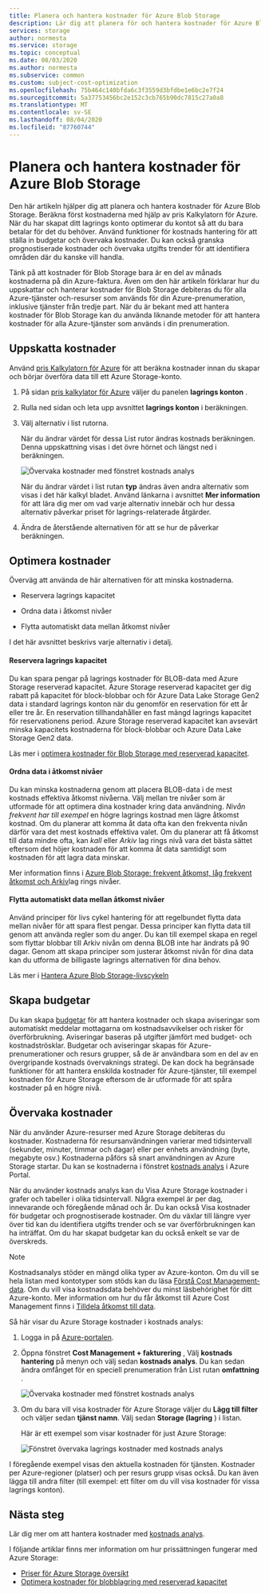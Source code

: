 ```yaml
---
title: Planera och hantera kostnader för Azure Blob Storage
description: Lär dig att planera för och hantera kostnader för Azure Blob Storage med hjälp av kostnads analys i Azure Portal.
services: storage
author: normesta
ms.service: storage
ms.topic: conceptual
ms.date: 08/03/2020
ms.author: normesta
ms.subservice: common
ms.custom: subject-cost-optimization
ms.openlocfilehash: 75b464c140bfda6c3f3559d3bfdbe1e6bc2e7f24
ms.sourcegitcommit: 5a37753456bc2e152c3cb765b90dc7815c27a0a8
ms.translationtype: MT
ms.contentlocale: sv-SE
ms.lasthandoff: 08/04/2020
ms.locfileid: "87760744"
---
```

# <a name="plan-and-manage-costs-for-azure-blob-storage"></a>Planera och hantera kostnader för Azure Blob Storage

Den här artikeln hjälper dig att planera och hantera kostnader för Azure Blob Storage. Beräkna först kostnaderna med hjälp av pris Kalkylatorn för Azure. När du har skapat ditt lagrings konto optimerar du kontot så att du bara betalar för det du behöver. Använd funktioner för kostnads hantering för att ställa in budgetar och övervaka kostnader. Du kan också granska prognostiserade kostnader och övervaka utgifts trender för att identifiera områden där du kanske vill handla.

Tänk på att kostnader för Blob Storage bara är en del av månads kostnaderna på din Azure-faktura. Även om den här artikeln förklarar hur du uppskattar och hanterar kostnader för Blob Storage debiteras du för alla Azure-tjänster och-resurser som används för din Azure-prenumeration, inklusive tjänster från tredje part. När du är bekant med att hantera kostnader för Blob Storage kan du använda liknande metoder för att hantera kostnader för alla Azure-tjänster som används i din prenumeration.

## <a name="estimate-costs"></a>Uppskatta kostnader

Använd [pris Kalkylatorn för Azure](https://azure.microsoft.com/pricing/calculator/) för att beräkna kostnader innan du skapar och börjar överföra data till ett Azure Storage-konto.

1. På sidan [pris kalkylator för Azure](https://azure.microsoft.com/pricing/calculator/) väljer du panelen **lagrings konton** .

2. Rulla ned sidan och leta upp avsnittet **lagrings konton** i beräkningen.

3. Välj alternativ i list rutorna. 

   När du ändrar värdet för dessa List rutor ändras kostnads beräkningen. Denna uppskattning visas i det övre hörnet och längst ned i beräkningen. 
    
   ![Övervaka kostnader med fönstret kostnads analys](media/storage-plan-manage-costs/price-calculator-storage-type.png)

   När du ändrar värdet i list rutan **typ** ändras även andra alternativ som visas i det här kalkyl bladet. Använd länkarna i avsnittet **Mer information** för att lära dig mer om vad varje alternativ innebär och hur dessa alternativ påverkar priset för lagrings-relaterade åtgärder. 

4. Ändra de återstående alternativen för att se hur de påverkar beräkningen.

## <a name="optimize-costs"></a>Optimera kostnader

Överväg att använda de här alternativen för att minska kostnaderna. 

- Reservera lagrings kapacitet

- Ordna data i åtkomst nivåer

- Flytta automatiskt data mellan åtkomst nivåer

I det här avsnittet beskrivs varje alternativ i detalj. 

#### <a name="reserve-storage-capacity"></a>Reservera lagrings kapacitet

Du kan spara pengar på lagrings kostnader för BLOB-data med Azure Storage reserverad kapacitet. Azure Storage reserverad kapacitet ger dig rabatt på kapacitet för block-blobbar och för Azure Data Lake Storage Gen2 data i standard lagrings konton när du genomför en reservation för ett år eller tre år. En reservation tillhandahåller en fast mängd lagrings kapacitet för reservationens period. Azure Storage reserverad kapacitet kan avsevärt minska kapacitets kostnaderna för block-blobbar och Azure Data Lake Storage Gen2 data. 

Läs mer i [optimera kostnader för Blob Storage med reserverad kapacitet](https://docs.microsoft.com/azure/storage/blobs/storage-blob-reserved-capacity).

#### <a name="organize-data-into-access-tiers"></a>Ordna data i åtkomst nivåer

Du kan minska kostnaderna genom att placera BLOB-data i de mest kostnads effektiva åtkomst nivåerna. Välj mellan tre nivåer som är utformade för att optimera dina kostnader kring data användning. *Nivån frekvent har till exempel* en högre lagrings kostnad men lägre åtkomst kostnad. Om du planerar att komma åt data ofta kan den frekventa nivån därför vara det mest kostnads effektiva valet. Om du planerar att få åtkomst till data mindre ofta, kan *kall* eller *Arkiv* lag rings nivå vara det bästa sättet eftersom det höjer kostnaden för att komma åt data samtidigt som kostnaden för att lagra data minskar.    

Mer information finns i [Azure Blob Storage: frekvent åtkomst, låg frekvent åtkomst och Arkiv](https://docs.microsoft.com/azure/storage/blobs/storage-blob-storage-tiers?tabs=azure-portal)lag rings nivåer.

#### <a name="automatically-move-data-between-access-tiers"></a>Flytta automatiskt data mellan åtkomst nivåer

Använd principer för livs cykel hantering för att regelbundet flytta data mellan nivåer för att spara flest pengar. Dessa principer kan flytta data till genom att använda regler som du anger. Du kan till exempel skapa en regel som flyttar blobbar till Arkiv nivån om denna BLOB inte har ändrats på 90 dagar. Genom att skapa principer som justerar åtkomst nivån för dina data kan du utforma de billigaste lagrings alternativen för dina behov.

Läs mer i [Hantera Azure Blob Storage-livscykeln](https://docs.microsoft.com/azure/storage/blobs/storage-lifecycle-management-concepts?tabs=azure-portal)

## <a name="create-budgets"></a>Skapa budgetar

Du kan skapa [budgetar](../../cost-management-billing/costs/tutorial-acm-create-budgets.md) för att hantera kostnader och skapa aviseringar som automatiskt meddelar mottagarna om kostnadsavvikelser och risker för överförbrukning. Aviseringar baseras på utgifter jämfört med budget- och kostnadströsklar. Budgetar och aviseringar skapas för Azure-prenumerationer och resurs grupper, så de är användbara som en del av en övergripande kostnads övervaknings strategi. De kan dock ha begränsade funktioner för att hantera enskilda kostnader för Azure-tjänster, till exempel kostnaden för Azure Storage eftersom de är utformade för att spåra kostnader på en högre nivå.

## <a name="monitor-costs"></a>Övervaka kostnader

När du använder Azure-resurser med Azure Storage debiteras du kostnader. Kostnaderna för resursanvändningen varierar med tidsintervall (sekunder, minuter, timmar och dagar) eller per enhets användning (byte, megabyte osv.) Kostnaderna påförs så snart användningen av Azure Storage startar. Du kan se kostnaderna i fönstret [kostnads analys](../../cost-management-billing/costs/quick-acm-cost-analysis.md) i Azure Portal.

När du använder kostnads analys kan du Visa Azure Storage kostnader i grafer och tabeller i olika tidsintervall. Några exempel är per dag, innevarande och föregående månad och år. Du kan också Visa kostnader för budgetar och prognostiserade kostnader. Om du växlar till längre vyer över tid kan du identifiera utgifts trender och se var överförbrukningen kan ha inträffat. Om du har skapat budgetar kan du också enkelt se var de överskreds.

>[!NOTE]
> Kostnadsanalys stöder en mängd olika typer av Azure-konton. Om du vill se hela listan med kontotyper som stöds kan du läsa [Förstå Cost Management-data](../../cost-management-billing/costs/understand-cost-mgt-data.md). Om du vill visa kostnadsdata behöver du minst läsbehörighet för ditt Azure-konto. Mer information om hur du får åtkomst till Azure Cost Management finns i [Tilldela åtkomst till data](../../cost-management-billing/costs/assign-access-acm-data.md).

Så här visar du Azure Storage kostnader i kostnads analys:

1. Logga in på [Azure-portalen](https://portal.azure.com).

2. Öppna fönstret **Cost Management + fakturering** , Välj **kostnads hantering** på menyn och välj sedan **kostnads analys**. Du kan sedan ändra omfånget för en speciell prenumeration från List rutan **omfattning** .

   ![Övervaka kostnader med fönstret kostnads analys](./media/storage-plan-manage-costs/cost-analysis-pane.png)

4. Om du bara vill visa kostnader för Azure Storage väljer du **Lägg till filter** och väljer sedan **tjänst namn**. Välj sedan **Storage (lagring** ) i listan. 

   Här är ett exempel som visar kostnader för just Azure Storage:

   ![Fönstret övervaka lagrings kostnader med kostnads analys](./media/storage-plan-manage-costs/cost-analysis-pane-storage.png)

I föregående exempel visas den aktuella kostnaden för tjänsten. Kostnader per Azure-regioner (platser) och per resurs grupp visas också. Du kan även lägga till andra filter (till exempel: ett filter om du vill visa kostnader för vissa lagrings konton).

## <a name="next-steps"></a>Nästa steg

Lär dig mer om att hantera kostnader med [kostnads analys](../../cost-management-billing/costs/quick-acm-cost-analysis.md).

I följande artiklar finns mer information om hur prissättningen fungerar med Azure Storage:

- [Priser för Azure Storage översikt](https://azure.microsoft.com/pricing/details/storage/)
- [Optimera kostnader för blobblagring med reserverad kapacitet](../blobs/storage-blob-reserved-capacity.md)
